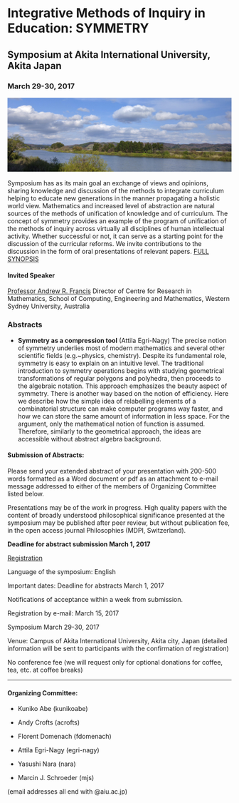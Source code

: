 # Integrative Methods of Inquiry in Education: SYMMETRY

## Symposium at Akita International University, Akita Japan

### March 29-30, 2017

![river](river.jpg)

Symposium has as its main goal an exchange of views and opinions, sharing knowledge and discussion of the methods to integrate curriculum helping to educate new generations in the manner propagating a holistic world view. Mathematics and increased level of abstraction are natural sources of the methods of unification of knowledge and of curriculum. The concept of symmetry provides an example of the program of unification of the methods of inquiry across virtually all disciplines of human intellectual activity. Whether successful or not, it can serve as a starting point for the discussion of the curricular reforms. We invite contributions to the discussion in the form of oral presentations of relevant papers. [FULL SYNOPSIS](call.md)

#### Invited Speaker

[Professor Andrew R. Francis](http://staff.scem.uws.edu.au/~andrew/) Director of Centre for Research in Mathematics,
School of Computing, Engineering and Mathematics, Western Sydney University, Australia

### Abstracts

  * **Symmetry as a compression tool** (Attila Egri-Nagy) The precise notion of symmetry underlies most of modern mathematics and several other scientific fields (e.g.~physics, chemistry). Despite its fundamental role, symmetry is easy to explain on an intuitive level. The traditional introduction to symmetry operations begins with studying geometrical transformations of regular polygons and polyhedra, then proceeds to the algebraic notation. This approach emphasizes the beauty aspect of symmetry. There is another way based on the notion of efficiency. Here we describe how the simple idea of relabelling elements of a combinatorial structure can make computer programs way faster, and how we can store the same amount of information in less space. For the argument, only the mathematical notion of function is assumed. Therefore, similarly to the geometrical approach, the ideas are accessible without abstract algebra background.
  

#### Submission of Abstracts:

Please send your extended abstract of your presentation with 200-500 words formatted as a Word document or pdf as an attachment to e-mail message addressed to either of the members of Organizing Committee listed below.

Presentations may be of the work in progress. High quality papers with the content of broadly understood philosophical significance presented at the symposium may be published after peer review, but without publication fee, in the open access journal Philosophies (MDPI, Switzerland).

**Deadline for abstract submission March 1, 2017**

[Registration](regform.md)



Language of the symposium: English

Important dates: Deadline for abstracts March 1, 2017

Notifications of acceptance within a week from submission.

Registration by e-mail: March 15, 2017 

Symposium March 29-30, 2017


Venue: Campus of Akita International University, Akita city, Japan (detailed information will be sent to participants with the confirmation of registration)

No conference fee (we will request only for optional donations for coffee, tea, etc. at coffee breaks)

---

#### Organizing Committee: 

 * Kuniko Abe (kunikoabe)

 * Andy Crofts (acrofts)

 * Florent Domenach (fdomenach)

 * Attila Egri-Nagy (egri-nagy)

 * Yasushi Nara (nara)

 * Marcin J. Schroeder (mjs)

(email addresses all end with @aiu.ac.jp)
